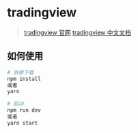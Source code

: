 # tradingview

> [tradingview 官网](https://www.tradingview.com/)
> [tradingview 中文文档](https://b.aitrade.ga/books/tradingview/)

## 如何使用

``` bash
# 依赖下载
npm install 
或者
yarn

# 启动
npm run dev
或者
yarn start
